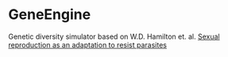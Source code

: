 # GeneEngine
Genetic diversity simulator based on W.D. Hamilton et. al. [Sexual reproduction as an adaptation to resist parasites](http://www.pnas.org/content/87/9/3566.full.pdf)
